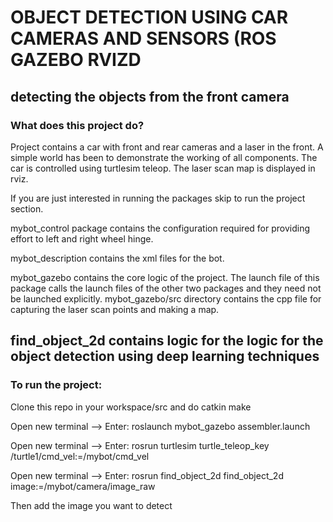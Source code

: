 # OBJECT DETECTION USING CAR CAMERAS AND SENSORS (ROS GAZEBO RVIZD
detecting the objects from the front camera 
----------------------------------------------------------------------------------------------------
### What does this project do?
Project contains a car with front and rear cameras and a laser in the front. A simple world has been
to demonstrate the working of all components. The car is controlled using turtlesim teleop. The laser
scan map is displayed in rviz. 

If you are just interested in running the packages skip to run the project section.

mybot_control package contains the configuration required for providing effort to left and right wheel 
hinge.

mybot_description contains the xml files for the bot.

mybot_gazebo contains the core logic of the project. The launch file of this package calls the launch 
files of the other two packages and they need not be launched explicitly. mybot_gazebo/src directory
contains the cpp file for capturing the laser scan points and making a map.

find_object_2d contains logic for the logic for the object detection using deep learning techniques 
----------------------------------------------------------------------------------------------------
### To run the project:

Clone this repo in your workspace/src and do catkin make

Open new terminal --> Enter: roslaunch mybot_gazebo assembler.launch

Open new terminal --> Enter: rosrun turtlesim turtle_teleop_key /turtle1/cmd_vel:=/mybot/cmd_vel 

Open new terminal --> Enter: rosrun find_object_2d find_object_2d image:=/mybot/camera/image_raw 

Then add the image you want to detect

